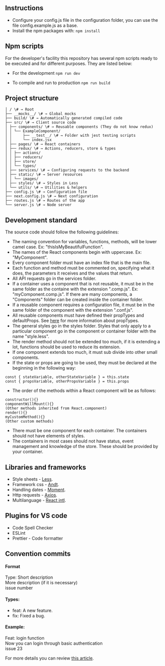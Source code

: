 ## Instructions

- Configure your config.js file in the configuration folder, you can use the file config.example.js as a base.
- Install the npm packages with:
  `npm install`

## Npm scripts

For the developer's facility this repository has several npm scripts ready to be executed and for different purposes. They are listed below:

- For the development
  `npm run dev`

- To compile and run to production
  `npm run build`

## Project structure

```shell
│ / \# → Root
├── __mocks__/ \# → Global mocks
├── build/ \# → Automatically generated compiled code
├── src/ \# → Client source code
│ ├── components/ \# → Reusable components (They do not know redux)
│ │ └── ExampleComponent/
│ │     ├── __test__/ \# → Folder with jest testing scripts
│ │     └── index.jsx
│ ├── pages/ \# → React containers
│ ├── redux/ \# → Actions, reducers, store & types
│ │ ├── actions/
│ │ ├── reducers/
│ │ ├── store/
│ │ └── types/
│ ├── services/ \# → Configuring requests to the backend
│ ├── static/ \# → Server resources
│ │ └── images/
│ ├── styles/ \# → Styles in Less
│ └── utils/ \# → Utilities & helpers
├── config.js \# → Configuration file
├── next.config.js \# → Next configuration
├── routes.js \# → Routes of the app
└── server.js \# → Node server
```

## Development standard

The source code should follow the following guidelines:

- The naming convention for variables, functions, methods, will be lower camel case. Ex: "thisIsMyBeautifulFunction".
- The names of the React components begin with uppercase. Ex: "MyComponent".
- Every component folder must have an index file that is the main file.
- Each function and method must be commented on, specifying what it does, the parameters it receives and the values that return.
- All API requests go in the services folder.
- If a container uses a component that is not reusable, it must be in the same folder as the containe with the extension ".comp.js". Ex: "myComponent.comp.js". If there are many components, a "Components" folder can be created inside the container folder.
- If a reusable component requires a configuration file, it must be in the same folder of the component with the extension ".conf.js".
- All reusable components must have defined their propTypes and defaultProps. See [here](https://reactjs.org/docs/typechecking-with-proptypes.html) for more information about propTypes.
- The general styles go in the styles folder. Styles that only apply to a particular component go in the component or container folder with the name "style.less".
- The render method should not be extended too much, if it is extending a lot, functions should be used to reduce its extension.
- If one component extends too much, it must sub divide into other small components.
- If the state or props are going to be used, they must be declared at the beginning in the following way:

```
const { stateVariable, otherStateVariable } = this.state
const { propsVariable, otherPropsVariable } = this.props
```

- The order of the methods within a React component will be as follows:

```
constructor(){}
componentWillMount(){}
(Other methods inherited from React.component)
render(){}
myCustomMethod(){}
(Other custom methods)
```

- There must be one component for each container. The containers should not have elements of styles.
- The containers in most cases should not have status, event management and knowledge of the store. These should be provided by your container.

## Libraries and frameworks

- Style sheets - [Less](http://lesscss.org/features/).
- Framework css - [Andt](https://ant.design/docs/react/introduce).
- Handling dates - [Moment](https://momentjs.com/docs).
- Http requests - [Axios](https://github.com/axios/axios).
- Multilanguage - [React intl](https://github.com/yahoo/react-intl/wiki).

## Plugins for VS code

- Code Spell Checker
- ESLint
- Prettier - Code formatter

## Convention commits

#### Format

Type: Short description  
More description (if it is necessary)  
issue number

#### Types:

- feat: A new feature.
- fix: Fixed a bug.

#### Example:

Feat: login function  
Now you can login through basic authentication  
issue 23

For more details you can review [this article](http://udacity.github.io/git-styleguide/).
